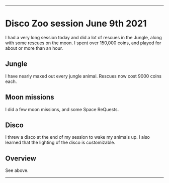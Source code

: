 
***

# Disco Zoo session June 9th 2021

I had a very long session today and did a lot of rescues in the Jungle, along with some rescues on the moon. I spent over 150,000 coins, and played for about or more than an hour.

## Jungle

I have nearly maxed out every jungle animal. Rescues now cost 9000 coins each.

## Moon missions

I did a few moon missions, and some Space ReQuests.

## Disco

I threw a disco at the end of my session to wake my animals up. I also learned that the lighting of the disco is customizable.

## Overview

See above.

***

